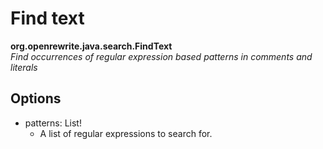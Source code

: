 # Find text

**org.openrewrite.java.search.FindText**  
_Find occurrences of regular expression based patterns in comments and literals_

## Options

* patterns: List!
  * A list of regular expressions to search for.

